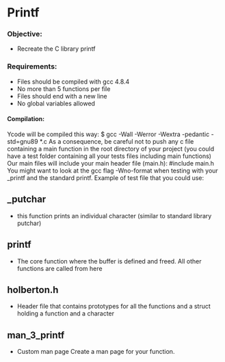 # Printf
### Objective:
* Recreate the C library printf
### Requirements:
* Files should be compiled with gcc 4.8.4
* No more than 5 functions per file
* Files should end with a new line
* No global variables allowed

#### Compilation:
Ycode will be compiled this way:
$ gcc -Wall -Werror -Wextra -pedantic -std=gnu89 *.c
As a consequence, be careful not to push any c file containing a main function in the root directory of your project (you could have a test folder containing all your tests files including main functions)
Our main files will include your main header file (main.h): #include main.h
You might want to look at the gcc flag -Wno-format when testing with your _printf and the standard printf. Example of test file that you could use:


## _putchar
* this function prints an individual character (similar to standard library putchar)
## printf
* The core function where the buffer is defined and freed. All other functions are called from here

## holberton.h
* Header file that contains prototypes for all the functions and a struct holding a function and a character
## man_3_printf
* Custom man page Create a man page for your function.

